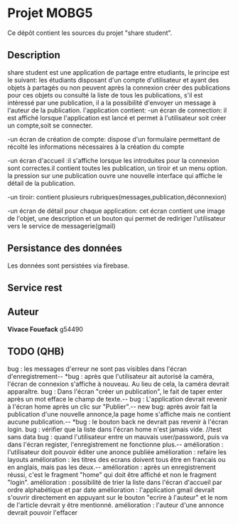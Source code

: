 # Projet MOBG5

Ce dépôt contient les sources du projet "share student".

## Description

share student est une application de partage entre etudiants, le principe est le suivant:
les étudiants disposant d'un compte d'utilisateur et ayant des objets à partagés ou non peuvent après la connexion
créer des publications pour ces objets ou consulté la liste de tous les publications, s'il est intéressé par une publication, il a
la possibilité d'envoyer un message à l'auteur de la publication.
l'application contient:
-un écran de connection: il est affiché lorsque l'application est lancé et permet à l'utilisateur soit créer un compte,soit se connecter.

-un écran de création de compte: dispose d'un formulaire permettant de récolté les informations nécessaires à la création du compte

-un écran d'accueil :il s'affiche lorsque les introduites pour la connexion sont correctes.il contient toutes les publication, un tiroir et un menu option.
la pression sur une publication ouvre une nouvelle interface qui affiche le détail de la publication.

-un tiroir: contient plusieurs rubriques(messages,publication,déconnexion)

-un écran de détail pour chaque application: cet écran contient une image de l'objet, une description et un bouton qui permet de rediriger l'utilisateur vers le service 
de messagerie(gmail)

## Persistance des données

Les données sont persistées via firebase.

## Service rest


## Auteur
**Vivace Fouefack** g54490

## TODO (QHB)
bug : les messages d'erreur ne sont pas visibles dans l'écran d'enregistrement--
*bug : après que l'utilisateur ait autorisé la caméra, l'écran de connexion s'affiche à nouveau. Au lieu de cela, la caméra devrait apparaître. 
bug : Dans l'écran "créer un publication", le fait de taper enter après un mot efface le champ de texte.-- 
bug : L'application devrait revenir à l'écran home après un clic sur "Publier".--
new bug: après avoir fait la publication d'une nouvelle annonce,la page home s'affiche mais ne contient aucune publication.--
*bug : le bouton back ne devrait pas revenir à l'écran login. 
bug : vérifier que la liste dans l'écran home n'est jamais vide. //test sans data
bug : quand l'utilisateur entre un mauvais user/password, puis va dans l'écran register, l'enregistrement ne fonctionne plus.--
amélioration : l'utilisateur doit pouvoir éditer une anonce publiée
amélioration : refaire les layouts
amélioration : les titres des ecrans doivent tous être en francais ou en anglais, mais pas les deux.-- 
amélioration : après un enregistrement réussi, c'est le fragment "home" qui doit être affiché et non le fragment "login".
amélioration : possibilité de trier la liste dans l'écran d'accueil par ordre alphabétique et par date
amélioration : l'application gmail devrait s'ouvrir directement en appuyant sur le bouton "ecrire à l'auteur" et le nom de l'article devrait y être mentionné. 
amélioration : l'auteur d'une annonce devrait pouvoir l'effacer


